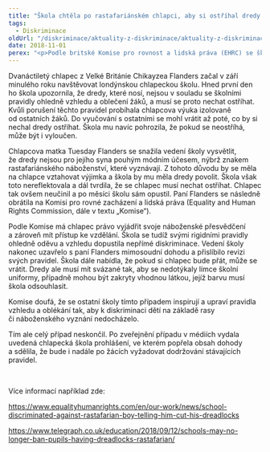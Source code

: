 ```yaml
---
title: "Škola chtěla po rastafariánském chlapci, aby si ostříhal dredy. Tím ho však diskriminovala."
tags:
  - Diskriminace
oldUrl: "/diskriminace/aktuality-z-diskriminace/aktuality-z-diskriminace-2018/skola-chtela-po-rastafarianskem-chlapci-aby-si-ostrihal-dredy-tim-ho-vsak-diskriminovala/"
date: 2018-11-01
perex: "<p>Podle britské Komise pro rovnost a lidská práva (EHRC) se škola dopustila diskriminace, jelikož chlapcovy dredy jsou součástí jeho rastafariánského náboženského vyznání.</p>"
---
```


<!-- imported from the old website -->

<p>Dvanáctiletý chlapec z Velké Británie Chikayzea Flanders začal v září minulého roku navštěvovat londýnskou chlapeckou školu. Hned první den ho škola upozornila, že dredy, které nosí, nejsou v souladu se školními pravidly ohledně vzhledu a oblečení žáků, a musí se proto nechat ostříhat. Kvůli porušení těchto pravidel probíhala chlapcova výuka izolovaně od ostatních žáků. Do vyučování s ostatními se mohl vrátit až poté, co by si nechal dredy ostříhat. Škola mu navíc pohrozila, že pokud se neostříhá, může být i vyloučen.</p> <p>Chlapcova matka Tuesday Flanders se snažila vedení školy vysvětlit, že dredy nejsou pro jejího syna pouhým módním účesem, nýbrž znakem rastafariánského náboženství, které vyznávají. Z tohoto důvodu by se měla na chlapce vztahovat výjimka a škola by mu měla dredy povolit. Škola však toto nereflektovala a dál tvrdila, že se chlapec musí nechat ostříhat. Chlapec tak ovšem neučinil a po měsíci školu sám opustil. Paní Flanders se následně obrátila na Komisi pro rovné zacházení a lidská práva (Equality and Human Rights Commission, dále v textu „Komise“). </p> <p>Podle Komise má chlapec právo vyjádřit svoje náboženské přesvědčení a zároveň mít přístup ke vzdělání. Škola se tudíž svými rigidními pravidly ohledně oděvu a vzhledu dopustila nepřímé diskriminace. Vedení školy nakonec uzavřelo s paní Flanders mimosoudní dohodu a přislíbilo revizi svých pravidel. Škola dále nabídla, že pokud si chlapec bude přát, může se vrátit. Dredy ale musí mít svázané tak, aby se nedotýkaly límce školní uniformy, případně mohou být zakryty vhodnou látkou, jejíž barvu musí škola odsouhlasit.</p> <p>Komise doufá, že se ostatní školy tímto případem inspirují a upraví pravidla vzhledu a oblékání tak, aby k diskriminaci dětí na základě rasy či náboženského vyznání nedocházelo.</p> <p>Tím ale celý případ neskončil. Po zveřejnění případu v médiích vydala uvedená chlapecká škola prohlášení, ve kterém popřela obsah dohody a sdělila, že bude i nadále po žácích vyžadovat dodržování stávajících pravidel.</p> <p> </p> <p>Více informací například zde:</p> <p><a href="https://www.equalityhumanrights.com/en/our-work/news/school-discriminated-against-rastafarian-boy-telling-him-cut-his-dreadlocks" target="_blank">https://www.equalityhumanrights.com/en/our-work/news/school-discriminated-against-rastafarian-boy-telling-him-cut-his-dreadlocks</a></p> <p><a href="https://www.telegraph.co.uk/education/2018/09/12/schools-may-no-longer-ban-pupils-having-dreadlocks-rastafarian/" target="_blank">https://www.telegraph.co.uk/education/2018/09/12/schools-may-no-longer-ban-pupils-having-dreadlocks-rastafarian/</a></p>
